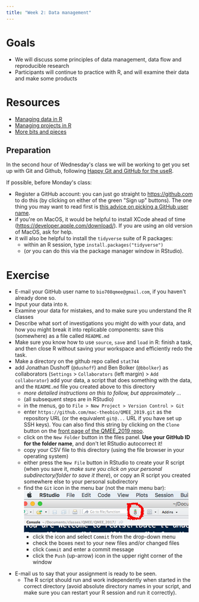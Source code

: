 ```yaml
---
title: "Week 2: Data management"
---
```


Goals
=====

-   We will discuss some principles of data management, data flow and
    reproducible research
-   Participants will continue to practice with R, and will examine
    their data and make some products

Resources
=========

-   [Managing data in R](Managing_data_in_R.html)
-   [Managing projects in R](Managing_projects_in_R.html)
-   [More bits and pieces](More_bits_and_pieces.html)

Preparation
-----------

In the second hour of Wednesday's class we will be working to get you set up with Git and Github, following [Happy Git and GitHub for the useR](http://happygitwithr.com/). 

If possible, before Monday's class:

- Register a GitHub account: you can just go straight to https://github.com to do this (by clicking on either of the green "Sign up" buttons). The one thing you may want to read first is [this advice on picking a GitHub user name](http://happygitwithr.com/github-acct.html).
- if you're on MacOS, it would be helpful to install XCode ahead of time (https://developer.apple.com/download/). If you are using an old version of MacOS, ask for help.
- it will also be helpful to install the `tidyverse` suite of R packages: 
  * within an R session, type `install.packages("tidyverse")`
  * (*or* you can do this via the package manager window in RStudio).

Exercise
========

<!---
Exercise supplemented this year because of awkward start
Old version:
Continue working on your data
-->

* E-mail your GitHub user name to `bio708qmee@gmail.com`, if you haven't already done so.
* Input your data into `R`.
* Examine your data for mistakes, and to make sure you understand the R classes
* Describe what sort of investigations you might do with your data, and how you might break it into replicable components: save this (somewhere) as a file called `README.md`
*   Make sure you know how to use `source`, `save` and `load` in R: finish a task, and then close R without saving your workspace and efficiently redo the task.
* Make a directory on the github repo called `stat744`
* add Jonathan Dushoff (`@dushoff`) and Ben Bolker (`@bbolker`) as collaborators (`Settings` > `Collaborators` (left margin) > `Add collaborator`)
add your data, a script that does something with the data, and the `README.md` file you created above to this directory
    - *more detailed instructions on this to follow, but approximately ...*
    - (all subsequent steps are in RStudio)
	- in the menus, go to `File > New Project > Version Control > Git`
	- enter `https://github.com/mac-theobio/QMEE_2019.git` as the repository URL (or the equivalent `git@...` URL if you have set up SSH keys). You can also find this string by clicking on the `Clone` button on the [front page of the QMEE_2019 repo](https://github.com/mac-theobio/QMEE_2019).
	- click on the `New Folder` button in the files panel. **Use your GitHub ID for the folder name**, and don't let RStudio autocorrect it!
	- copy your CSV file to this directory (using the file browser in your operating system)
	- either press the `New File` button in RStudio to create your R script (when you save it, *make sure you click on your personal subdirectory/folder to save it there*), or copy an R script you created somewhere else to your personal subdirectory
	- find the `Git` icon in the menu bar (not the main menu bar):  
    ![](pix/git_commit_button2.png)
        - click the icon and select `Commit` from the drop-down menu
	    - check the boxes next to your new files and/or changed files
		- click `Commit` and enter a commit message
		- click the `Push` (up-arrow) icon in the upper right corner of the window
- E-mail us to say that your assignment is ready to be seen.
  - The R script should run and work independently when started in the correct directory (avoid absolute directory names in your script, and make sure you can restart your R session and run it correctly).
